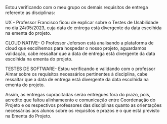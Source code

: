 Estou verificando com o meu grupo os demais requisitos de entrega referente as disciplinas:

UX - Professor Francisco ficou de explicar sobre o Testes de Usabilidade no dia 24/05/2023, cuja data de entrega está divergente da data escolhida na ementa do projeto.

CLOUD NATIVE- O Professor Jeferson está analisando a plataforma de cloud que escolhemos para hospedar o nosso projeto, aguardamos validação, cabe ressaltar que a data de entrega está divergente da data escolhida na ementa do projeto.

TESTES DE SOFTWARE- Estou verificando e validando com o professor Aimar sobre os requisitos necessários pertinentes à disciplina, cabe ressaltar que a data de entrega está divergente da data escolhida na ementa do projeto.

Assim, as entregas supracitadas serão entregues fora do prazo, pois, acredito que faltou alinhameento e comunicação entre Coordenação do Projeto e os respectivos professores das disciplinas quanto as orientações necessárias aos alunos sobre os requisitos e prazos e o que está previsto na Ementa do Projeto.
